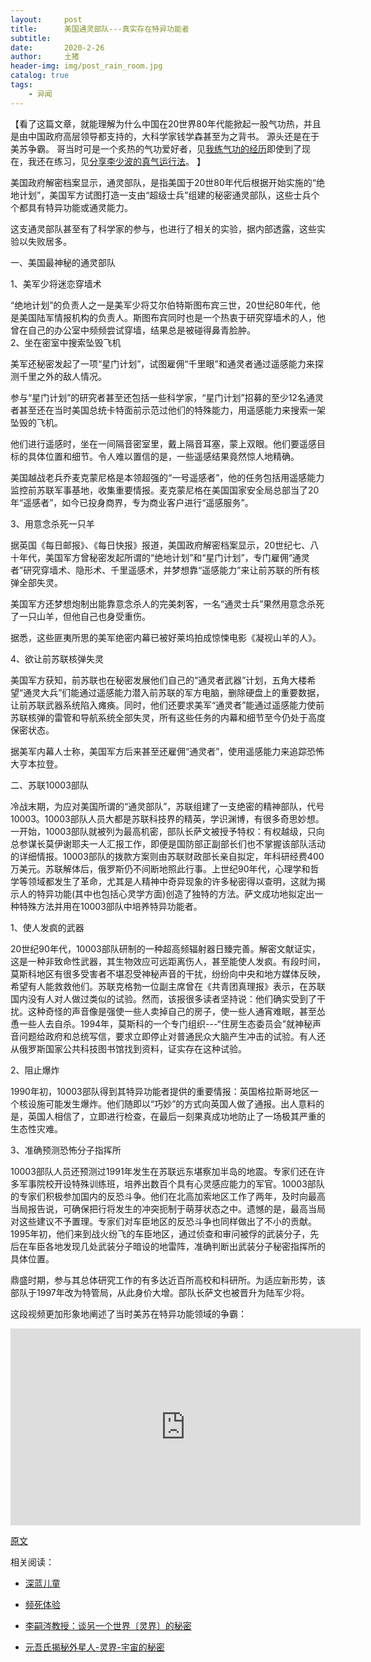 ```yaml
---
layout:     post
title:      美国通灵部队---真实存在特异功能者
subtitle:   
date:       2020-2-26
author:     土猪
header-img: img/post_rain_room.jpg
catalog: true
tags:
    - 异闻
---
```



【看了这篇文章，就能理解为什么中国在20世界80年代能掀起一股气功热，并且是由中国政府高层领导都支持的，大科学家钱学森甚至为之背书。 源头还是在于美苏争霸。 哥当时可是一个炙热的气功爱好者，见[我练气功的经历](http://livinginau.life/2018/01/20/%E6%88%91%E7%BB%83%E6%B0%94%E5%8A%9F%E7%9A%84%E7%BB%8F%E5%8E%86/)即使到了现在，我还在练习，见[分享李少波的真气运行法](http://livinginau.life/2016/12/19/%E5%88%86%E4%BA%AB%E6%9D%8E%E5%B0%91%E6%B3%A2%E7%9A%84%E7%9C%9F%E6%B0%94%E8%BF%90%E8%A1%8C%E6%B3%95/)。 】



美国政府解密档案显示，通灵部队，是指美国于20世80年代后根据开始实施的“绝地计划”，美国军方试图打造一支由“超级士兵”组建的秘密通灵部队，这些士兵个个都具有特异功能或通灵能力。                      

这支通灵部队甚至有了科学家的参与，也进行了相关的实验，据内部透露，这些实验以失败居多。                                                                                                                                                                                      
                                                  

一、美国最神秘的通灵部队

1、美军少将迷恋穿墙术

“绝地计划”的负责人之一是美军少将艾尔伯特斯图布宾三世，20世纪80年代，他是美国陆军情报机构的负责人。斯图布宾同时也是一个热衷于研究穿墙术的人，他曾在自己的办公室中频频尝试穿墙，结果总是被碰得鼻青脸肿。                                                                                                                                                                                          
2、坐在密室中搜索坠毁飞机



美军还秘密发起了一项“星门计划”，试图雇佣“千里眼”和通灵者通过遥感能力来探测千里之外的敌人情况。

参与“星门计划”的研究者甚至还包括一些科学家，“星门计划”招募的至少12名通灵者甚至还在当时美国总统卡特面前示范过他们的特殊能力，用遥感能力来搜索一架坠毁的飞机。

他们进行遥感时，坐在一间隔音密室里，戴上隔音耳塞，蒙上双眼。他们要遥感目标的具体位置和细节。令人难以置信的是，一些遥感结果竟然惊人地精确。

美国越战老兵乔麦克蒙尼格是本领超强的“一号遥感者”，他的任务包括用遥感能力监控前苏联军事基地，收集重要情报。麦克蒙尼格在美国国家安全局总部当了20年“遥感者”，如今已投身商界，专为商业客户进行“遥感服务”。

3、用意念杀死一只羊



据英国《每日邮报》、《每日快报》报道，美国政府解密档案显示，20世纪七、八十年代，美国军方曾秘密发起所谓的“绝地计划”和“星门计划”，专门雇佣“通灵者”研究穿墙术、隐形术、千里遥感术，并梦想靠“遥感能力”来让前苏联的所有核弹全部失灵。

美国军方还梦想炮制出能靠意念杀人的完美刺客，一名“通灵士兵”果然用意念杀死了一只山羊，但他自己也身受重伤。

据悉，这些匪夷所思的美军绝密内幕已被好莱坞拍成惊悚电影《凝视山羊的人》。

4、欲让前苏联核弹失灵



美国军方获知，前苏联也在秘密发展他们自己的“通灵者武器”计划，五角大楼希望“通灵大兵”们能通过遥感能力潜入前苏联的军方电脑，删除硬盘上的重要数据，让前苏联武器系统陷入瘫痪。同时，他们还要求美军“通灵者”能通过遥感能力使前苏联核弹的雷管和导航系统全部失灵，所有这些任务的内幕和细节至今仍处于高度保密状态。

据美军内幕人士称，美国军方后来甚至还雇佣“通灵者”，使用遥感能力来追踪恐怖大亨本拉登。

二、苏联10003部队



冷战末期，为应对美国所谓的“通灵部队”，苏联组建了一支绝密的精神部队，代号10003。10003部队人员大都是苏联科技界的精英，学识渊博，有很多奇思妙想。一开始，10003部队就被列为最高机密，部队长萨文被授予特权：有权越级，只向总参谋长莫伊谢耶夫一人汇报工作，即便是国防部正副部长们也不掌握该部队活动的详细情报。10003部队的拨款方案则由苏联财政部长亲自拟定，年科研经费400万美元。苏联解体后，俄罗斯仍不间断地照此行事。上世纪90年代，心理学和哲学等领域都发生了革命，尤其是人精神中奇异现象的许多秘密得以查明，这就为揭示人的特异功能(其中也包括心灵学方面)创造了独特的方法。萨文成功地拟定出一种特殊方法并用在10003部队中培养特异功能者。

1、使人发疯的武器



20世纪90年代，10003部队研制的一种超高频辐射器日臻完善。解密文献证实，这是一种非致命性武器，其生物效应可远距离伤人，甚至能使人发疯。有段时间，莫斯科地区有很多受害者不堪忍受神秘声音的干扰，纷纷向中央和地方媒体反映，希望有人能救救他们。苏联克格勃一位副主席曾在《共青团真理报》表示，在苏联国内没有人对人做过类似的试验。然而，该报很多读者坚持说：他们确实受到了干扰。这种奇怪的声音像是强使一些人卖掉自己的房子，使一些人通宵难眠，甚至怂恿一些人去自杀。1994年，莫斯科的一个专门组织---“住房生态委员会”就神秘声音问题给政府和总统写信，要求立即停止对普通民众大脑产生冲击的试验。有人还从俄罗斯国家公共科技图书馆找到资料，证实存在这种试验。

2、阻止爆炸

1990年初，10003部队得到其特异功能者提供的重要情报：英国格拉斯哥地区一个核设施可能发生爆炸。他们随即以“巧妙”的方式向英国人做了通报。出人意料的是，英国人相信了，立即进行检查，在最后一刻果真成功地防止了一场极其严重的生态性灾难。

3、准确预测恐怖分子指挥所



10003部队人员还预测过1991年发生在苏联远东堪察加半岛的地震。专家们还在许多军事院校开设特殊训练班，培养出数百个具有心灵感应能力的军官。10003部队的专家们积极参加国内的反恐斗争。他们在北高加索地区工作了两年，及时向最高当局报告说，可确保把行将发生的冲突扼制于萌芽状态之中。遗憾的是，最高当局对这些建议不予置理。专家们对车臣地区的反恐斗争也同样做出了不小的贡献。1995年初，他们来到战火纷飞的车臣地区，通过侦查和审问被俘的武装分子，先后在车臣各地发现几处武装分子暗设的地雷阵，准确判断出武装分子秘密指挥所的具体位置。

鼎盛时期，参与其总体研究工作的有多达近百所高校和科研所。为适应新形势，该部队于1997年改为特管局，从此身价大增。部队长萨文也被晋升为陆军少将。


这段视频更加形象地阐述了当时美苏在特异功能领域的争霸：

<iframe width="560" height="315" src="https://www.youtube.com/embed/h7h7oD4kc6I" frameborder="0" allow="accelerometer; autoplay; encrypted-media; gyroscope; picture-in-picture" allowfullscreen></iframe>


[原文](https://mp.weixin.qq.com/s/HVluPtohUg2J0bjQyjV0MA)




相关阅读：


- [深蓝儿童](http://livinginau.life/2020/02/08/%E6%B7%B1%E8%93%9D%E5%84%BF%E7%AB%A5/)

- [频死体验](http://livinginau.life/2020/02/15/%E9%A2%91%E6%AD%BB%E4%BD%93%E9%AA%8C/)

- [李嗣涔教授：谈另一个世界〔灵界〕的秘密](http://livinginau.life/2020/02/13/%E6%9D%8E%E5%97%A3%E6%B6%94%E6%95%99%E6%8E%88%E8%B0%88%E5%8F%A6%E4%B8%80%E4%B8%AA%E4%B8%96%E7%95%8C%E7%81%B5%E7%95%8C%E7%9A%84%E7%A7%98%E5%AF%86/)

- [元吾氏揭秘外星人-灵界-宇宙的秘密](http://livinginau.life/2020/02/07/%E4%B8%AD%E5%9B%BD%E4%BF%AE%E7%9C%9F%E4%BA%BA%E5%A3%AB%E6%8F%AD%E7%A7%98%E5%A4%96%E6%98%9F%E4%BA%BA-%E7%81%B5%E7%95%8C-%E5%AE%87%E5%AE%99%E7%9A%84%E7%A7%98%E5%AF%86/)
